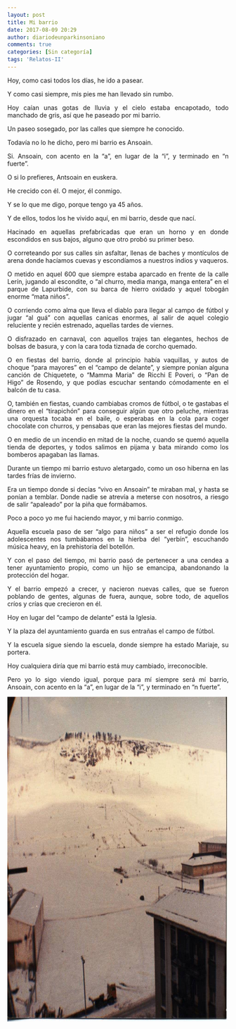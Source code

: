 ```yaml
---
layout: post
title: Mi barrio
date: 2017-08-09 20:29
author: diariodeunparkinsoniano
comments: true
categories: [Sin categoría]
tags: 'Relatos-II'
---
```

<p style="text-align:justify;">Hoy, como casi todos los días, he ido a pasear.</p>
<p style="text-align:justify;">Y como casi siempre, mis pies me han llevado sin rumbo.</p>
<p style="text-align:justify;">Hoy caían unas gotas de lluvia y el cielo estaba encapotado, todo manchado de gris, así que he paseado por mi barrio.</p>
<p style="text-align:justify;">Un paseo sosegado, por las calles que siempre he conocido.</p>
<p style="text-align:justify;">Todavía no lo he dicho, pero mi barrio es Ansoain.</p>
<p style="text-align:justify;">Si. Ansoain, con acento en la “a”, en lugar de la “i”, y terminado en “n fuerte”.</p>
<p style="text-align:justify;">O si lo prefieres, Antsoain en euskera.</p>
<p style="text-align:justify;">He crecido con él. O mejor, él conmigo.</p>
<p style="text-align:justify;">Y se lo que me digo, porque tengo ya 45 años.</p>
<p style="text-align:justify;">Y de ellos, todos los he vivido aquí, en mi barrio, desde que nací.</p>
<p style="text-align:justify;">Hacinado en aquellas prefabricadas que eran un horno y en donde escondidos en sus bajos, alguno que otro probó su primer beso.</p>
<p style="text-align:justify;">O correteando por sus calles sin asfaltar, llenas de baches y montículos de arena donde hacíamos cuevas y escondíamos a nuestros indios y vaqueros.</p>
<p style="text-align:justify;">O metido en aquel 600 que siempre estaba aparcado en frente de la calle Lerín, jugando al escondite, o “al churro, media manga, manga entera” en el parque de Lapurbide, con su barca de hierro oxidado y aquel tobogán enorme “mata niños”.</p>
<p style="text-align:justify;">O corriendo como alma que lleva el diablo para llegar al campo de fútbol y jugar “al guá” con aquellas canicas enormes, al salir de aquel colegio reluciente y recién estrenado, aquellas tardes de viernes.</p>
<p style="text-align:justify;">O disfrazado en carnaval, con aquellos trajes tan elegantes, hechos de bolsas de basura, y con la cara toda tiznada de corcho quemado.</p>
<p style="text-align:justify;">O en fiestas del barrio, donde al principio había vaquillas, y autos de choque “para mayores” en el “campo de delante”, y siempre ponían alguna canción de Chiquetete, o “Mamma Maria” de Ricchi E Poveri, o “Pan de Higo” de Rosendo, y que podías escuchar sentando cómodamente en el balcón de tu casa.</p>
<p style="text-align:justify;">O, también en fiestas, cuando cambiabas cromos de fútbol, o te gastabas el dinero en el “tirapichón” para conseguir algún que otro peluche, mientras una orquesta tocaba en el baile, o esperabas en la cola para coger chocolate con churros, y pensabas que eran las mejores fiestas del mundo.</p>
<p style="text-align:justify;">O en medio de un incendio en mitad de la noche, cuando se quemó aquella tienda de deportes, y todos salimos en pijama y bata mirando como los bomberos apagaban las llamas.</p>
<p style="text-align:justify;">Durante un tiempo mi barrio estuvo aletargado, como un oso hiberna en las tardes frías de invierno.</p>
<p style="text-align:justify;">Era un tiempo donde si decías “vivo en Ansoain” te miraban mal, y hasta se ponían a temblar. Donde nadie se atrevía a meterse con nosotros, a riesgo de salir “apaleado” por la piña que formábamos.</p>
<p style="text-align:justify;">Poco a poco yo me fui haciendo mayor, y mi barrio conmigo.</p>
<p style="text-align:justify;">Aquella escuela paso de ser “algo para niños” a ser el refugio donde los adolescentes nos tumbábamos en la hierba del “yerbín”, escuchando música heavy, en la prehistoria del botellón.</p>
<p style="text-align:justify;">Y con el paso del tiempo, mi barrio pasó de pertenecer a una cendea a tener ayuntamiento propio, como un hijo se emancipa, abandonando la protección del hogar.</p>
<p style="text-align:justify;">Y el barrio empezó a crecer, y nacieron nuevas calles, que se fueron poblando de gentes, algunas de fuera, aunque, sobre todo, de aquellos críos y crías que crecieron en él.</p>
<p style="text-align:justify;">Hoy en lugar del “campo de delante” está la Iglesia.</p>
<p style="text-align:justify;">Y la plaza del ayuntamiento guarda en sus entrañas el campo de fútbol.</p>
<p style="text-align:justify;">Y la escuela sigue siendo la escuela, donde siempre ha estado Mariaje, su portera.</p>
<p style="text-align:justify;">Hoy cualquiera diría que mi barrio está muy cambiado, irreconocible.</p>
<p style="text-align:justify;">Pero yo lo sigo viendo igual, porque para mí siempre será mí barrio, Ansoain, con acento en la “a”, en lugar de la “i”, y terminado en “n fuerte”.</p>
<p style="text-align:justify;"></p>
<p style="text-align:justify;"><img class="img-fluid"  clasXs="alignnone size-full wp-image-336" src="/assets/images/2017/08/1623698_4212772133569_5049542257098909136_n.jpg" alt="1623698_4212772133569_5049542257098909136_n" width="960" height="738" /></p>
